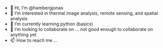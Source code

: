 - 👋 Hi, I’m @hambergjonas
- 👀 I’m interested in thermal image analysis, remote sensing, and spatial analysis
- 🌱 I’m currently learning python (basics) 
- 💞️ I’m looking to collaborate on ... not good enough to collaborate on anything yet.
- 📫 How to reach me ...

<!---
hambergjonas/hambergjonas is a ✨ special ✨ repository because its `README.md` (this file) appears on your GitHub profile.
You can click the Preview link to take a look at your changes.
--->
